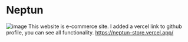 # Neptun 

![image](https://github.com/user-attachments/assets/c769e8c5-0886-43e1-ae08-fe0b15d330ab)
This website is e-commerce site. I added a vercel link to github profile, you can see all functionality.
https://neptun-store.vercel.app/

